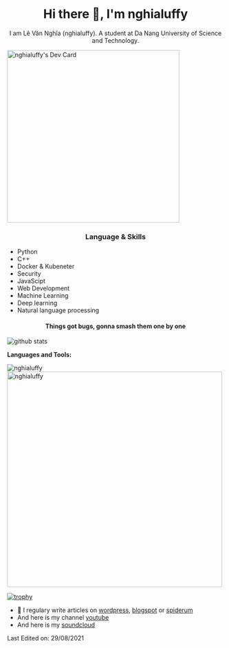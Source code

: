 <h1 align="center"> Hi there 👋, I'm nghialuffy</h1>
<p align="center"> I am Lê Văn Nghĩa (nghialuffy). A student at Da Nang University of Science and Technology.</p>
<!-- <img align="right" src="https://www.kindpng.com/picc/m/274-2748314_freetoedit-menherachan-animegirl-animecute-png-kawaii-anime-girl.png" height="300" width="300"> -->
<a href="https://app.daily.dev/nghialuffy"><img src="https://api.daily.dev/devcards/7ef7106665c94367b27b40c9fea87a31.png?r=h4h" width="400" alt="nghialuffy's Dev Card"/></a>
<h3 align="center"> Language & Skills </h3>

- Python
- C++
- Docker & Kubeneter
- Security 
- JavaScipt
- Web Development
- Machine Learning
- Deep learning
- Natural language processing

<h4 align="center">Things got bugs, gonna smash them one by one</h4>

<img align="center" src="https://github-readme-stats.vercel.app/api?username=nghialuffy&show_icons=true&include_all_commits=true&theme=blue-white&count_private=true" alt="github stats">

**Languages and Tools:**  

<img align="center" src="https://github-readme-streak-stats.herokuapp.com/?user=nghialuffy&count_private=true&theme=radical" alt="nghialuffy" />
<img align="center" width=500 src="https://github-readme-stats.vercel.app/api/top-langs/?username=nghialuffy&count_private=true&theme=radical" alt="nghialuffy" />


[![trophy](https://github-profile-trophy.vercel.app/?username=nghialuffy&theme=gruvbox)](https://github.com/ryo-ma/github-profile-trophy)
- 📝 I regulary write articles on [wordpress](https://nghialuffy.wordpress.com/), [blogspot](https://nghialuffy.blogspot.com/) or [spiderum](https://spiderum.com/nguoi-dung/nghialuffy/)
- And here is my channel [youtube](https://www.youtube.com/channel/UCVL0lMU5Gm6evBsXtDJ210w)
- And here is my [soundcloud](https://soundcloud.com/ngh-a-l-510649526)

Last Edited on: 29/08/2021
